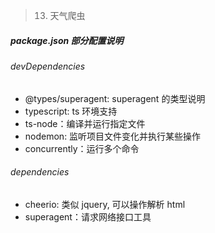> 13. 天气爬虫

##### package.json 部分配置说明

###### devDependencies

- @types/superagent: superagent 的类型说明
- typescript: ts 环境支持
- ts-node：编译并运行指定文件
- nodemon: 监听项目文件变化并执行某些操作
- concurrently：运行多个命令

###### dependencies

- cheerio: 类似 jquery, 可以操作解析 html
- superagent：请求网络接口工具
